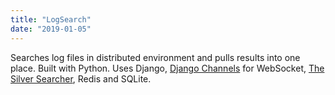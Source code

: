 ```yaml
---
title: "LogSearch"
date: "2019-01-05"
---
```


Searches log files in distributed environment and pulls results into one place. Built with Python. Uses Django, [Django Channels](https://channels.readthedocs.io/en/latest/) for WebSocket, [The Silver Searcher](https://github.com/ggreer/the_silver_searcher), Redis and SQLite.
